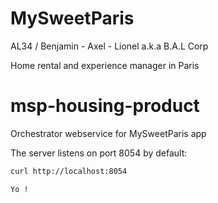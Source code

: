 # MySweetParis
AL34 / Benjamin - Axel - Lionel a.k.a B.A.L Corp

Home rental and experience manager in Paris

# msp-housing-product
Orchestrator webservice for MySweetParis app


The server listens on port 8054 by default:
```sh
curl http://localhost:8054
```
```
Yo !
```
